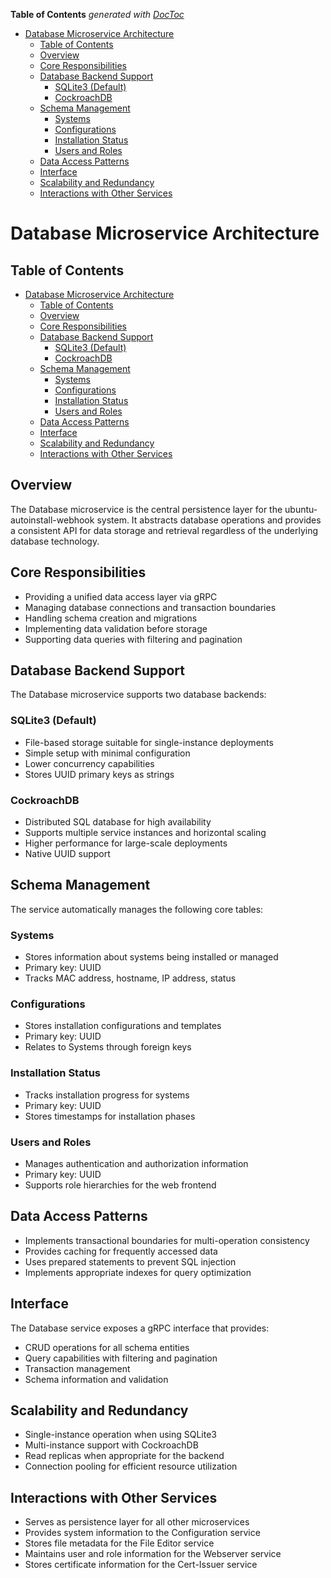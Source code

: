 <!-- START doctoc generated TOC please keep comment here to allow auto update -->
<!-- DON'T EDIT THIS SECTION, INSTEAD RE-RUN doctoc TO UPDATE -->
**Table of Contents**  *generated with [DocToc](https://github.com/thlorenz/doctoc)*

- [Database Microservice Architecture](#database-microservice-architecture)
  - [Table of Contents](#table-of-contents)
  - [Overview](#overview)
  - [Core Responsibilities](#core-responsibilities)
  - [Database Backend Support](#database-backend-support)
    - [SQLite3 (Default)](#sqlite3-default)
    - [CockroachDB](#cockroachdb)
  - [Schema Management](#schema-management)
    - [Systems](#systems)
    - [Configurations](#configurations)
    - [Installation Status](#installation-status)
    - [Users and Roles](#users-and-roles)
  - [Data Access Patterns](#data-access-patterns)
  - [Interface](#interface)
  - [Scalability and Redundancy](#scalability-and-redundancy)
  - [Interactions with Other Services](#interactions-with-other-services)

<!-- END doctoc generated TOC please keep comment here to allow auto update -->

# Database Microservice Architecture

## Table of Contents
- [Database Microservice Architecture](#database-microservice-architecture)
  - [Table of Contents](#table-of-contents)
  - [Overview](#overview)
  - [Core Responsibilities](#core-responsibilities)
  - [Database Backend Support](#database-backend-support)
    - [SQLite3 (Default)](#sqlite3-default)
    - [CockroachDB](#cockroachdb)
  - [Schema Management](#schema-management)
    - [Systems](#systems)
    - [Configurations](#configurations)
    - [Installation Status](#installation-status)
    - [Users and Roles](#users-and-roles)
  - [Data Access Patterns](#data-access-patterns)
  - [Interface](#interface)
  - [Scalability and Redundancy](#scalability-and-redundancy)
  - [Interactions with Other Services](#interactions-with-other-services)

## Overview

The Database microservice is the central persistence layer for the ubuntu-autoinstall-webhook system. It abstracts database operations and provides a consistent API for data storage and retrieval regardless of the underlying database technology.

## Core Responsibilities

- Providing a unified data access layer via gRPC
- Managing database connections and transaction boundaries
- Handling schema creation and migrations
- Implementing data validation before storage
- Supporting data queries with filtering and pagination

## Database Backend Support

The Database microservice supports two database backends:

### SQLite3 (Default)
- File-based storage suitable for single-instance deployments
- Simple setup with minimal configuration
- Lower concurrency capabilities
- Stores UUID primary keys as strings

### CockroachDB
- Distributed SQL database for high availability
- Supports multiple service instances and horizontal scaling
- Higher performance for large-scale deployments
- Native UUID support

## Schema Management

The service automatically manages the following core tables:

### Systems
- Stores information about systems being installed or managed
- Primary key: UUID
- Tracks MAC address, hostname, IP address, status

### Configurations
- Stores installation configurations and templates
- Primary key: UUID
- Relates to Systems through foreign keys

### Installation Status
- Tracks installation progress for systems
- Primary key: UUID
- Stores timestamps for installation phases

### Users and Roles
- Manages authentication and authorization information
- Primary key: UUID
- Supports role hierarchies for the web frontend

## Data Access Patterns

- Implements transactional boundaries for multi-operation consistency
- Provides caching for frequently accessed data
- Uses prepared statements to prevent SQL injection
- Implements appropriate indexes for query optimization

## Interface

The Database service exposes a gRPC interface that provides:

- CRUD operations for all schema entities
- Query capabilities with filtering and pagination
- Transaction management
- Schema information and validation

## Scalability and Redundancy

- Single-instance operation when using SQLite3
- Multi-instance support with CockroachDB
- Read replicas when appropriate for the backend
- Connection pooling for efficient resource utilization

## Interactions with Other Services

- Serves as persistence layer for all other microservices
- Provides system information to the Configuration service
- Stores file metadata for the File Editor service
- Maintains user and role information for the Webserver service
- Stores certificate information for the Cert-Issuer service

